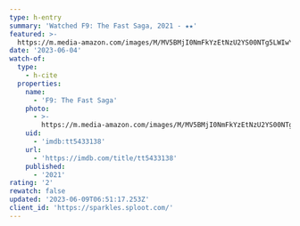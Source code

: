 ```yaml
---
type: h-entry
summary: 'Watched F9: The Fast Saga, 2021 - ★★'
featured: >-
  https://m.media-amazon.com/images/M/MV5BMjI0NmFkYzEtNzU2YS00NTg5LWIwYmMtNmQ1MTU0OGJjOTMxXkEyXkFqcGdeQXVyMjMxOTE0ODA@._V1_SX300.jpg
date: '2023-06-04'
watch-of:
  type:
    - h-cite
  properties:
    name:
      - 'F9: The Fast Saga'
    photo:
      - >-
        https://m.media-amazon.com/images/M/MV5BMjI0NmFkYzEtNzU2YS00NTg5LWIwYmMtNmQ1MTU0OGJjOTMxXkEyXkFqcGdeQXVyMjMxOTE0ODA@._V1_SX300.jpg
    uid:
      - 'imdb:tt5433138'
    url:
      - 'https://imdb.com/title/tt5433138'
    published:
      - '2021'
rating: '2'
rewatch: false
updated: '2023-06-09T06:51:17.253Z'
client_id: 'https://sparkles.sploot.com/'
---
```


